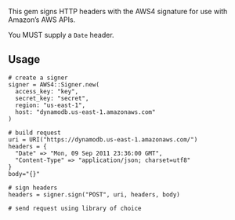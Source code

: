 This gem signs HTTP headers with the AWS4 signature for use with Amazon’s AWS APIs.

You MUST supply a `Date` header.

## Usage

    # create a signer
    signer = AWS4::Signer.new(
      access_key: "key",
      secret_key: "secret",
      region: "us-east-1",
      host: "dynamodb.us-east-1.amazonaws.com"
    )

    # build request
    uri = URI("https://dynamodb.us-east-1.amazonaws.com/")
    headers = {
      "Date" => "Mon, 09 Sep 2011 23:36:00 GMT",
      "Content-Type" => "application/json; charset=utf8"
    }
    body="{}"

    # sign headers
    headers = signer.sign("POST", uri, headers, body)

    # send request using library of choice

